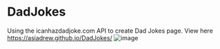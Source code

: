 # DadJokes
Using the icanhazdadjoke.com API to create Dad Jokes page. View here https://asiadrew.github.io/DadJokes/
![image](https://user-images.githubusercontent.com/102258289/201456488-cf7958b7-069d-46c3-81d9-ed78a27ee446.png)
